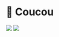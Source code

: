 # 👋 Coucou

<img src="https://github-readme-stats.vercel.app/api/top-langs/?username=florent-guittre&layout=compact&theme=dark">

<img src="https://github-readme-stats.vercel.app/api?username=florent-guittre&theme=dark&show_icons=true">
